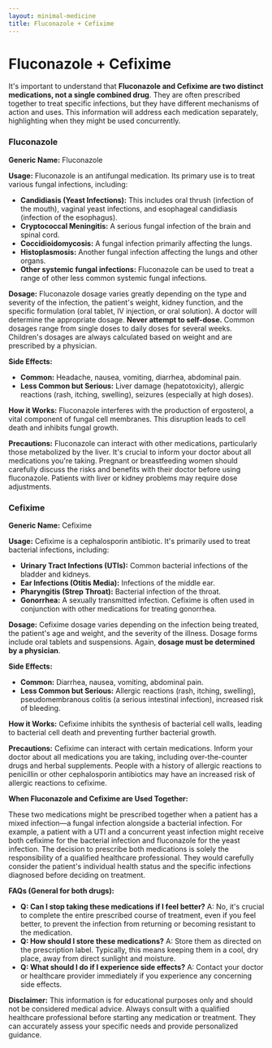 ```yaml
---
layout: minimal-medicine
title: Fluconazole + Cefixime
---
```


# Fluconazole + Cefixime
It's important to understand that **Fluconazole and Cefixime are two distinct medications, not a single combined drug**.  They are often prescribed together to treat specific infections, but they have different mechanisms of action and uses.  This information will address each medication separately, highlighting when they might be used concurrently.

### Fluconazole

**Generic Name:** Fluconazole

**Usage:** Fluconazole is an antifungal medication. Its primary use is to treat various fungal infections, including:

* **Candidiasis (Yeast Infections):** This includes oral thrush (infection of the mouth), vaginal yeast infections, and esophageal candidiasis (infection of the esophagus).
* **Cryptococcal Meningitis:** A serious fungal infection of the brain and spinal cord.
* **Coccidioidomycosis:** A fungal infection primarily affecting the lungs.
* **Histoplasmosis:** Another fungal infection affecting the lungs and other organs.
* **Other systemic fungal infections:**  Fluconazole can be used to treat a range of other less common systemic fungal infections.


**Dosage:** Fluconazole dosage varies greatly depending on the type and severity of the infection, the patient's weight, kidney function, and the specific formulation (oral tablet, IV injection, or oral solution).  A doctor will determine the appropriate dosage.  **Never attempt to self-dose.**  Common dosages range from single doses to daily doses for several weeks.  Children's dosages are always calculated based on weight and are prescribed by a physician.

**Side Effects:**

* **Common:** Headache, nausea, vomiting, diarrhea, abdominal pain.
* **Less Common but Serious:** Liver damage (hepatotoxicity), allergic reactions (rash, itching, swelling), seizures (especially at high doses).

**How it Works:** Fluconazole interferes with the production of ergosterol, a vital component of fungal cell membranes. This disruption leads to cell death and inhibits fungal growth.

**Precautions:**  Fluconazole can interact with other medications, particularly those metabolized by the liver.  It's crucial to inform your doctor about all medications you're taking.  Pregnant or breastfeeding women should carefully discuss the risks and benefits with their doctor before using fluconazole.  Patients with liver or kidney problems may require dose adjustments.

### Cefixime

**Generic Name:** Cefixime

**Usage:** Cefixime is a cephalosporin antibiotic. It's primarily used to treat bacterial infections, including:

* **Urinary Tract Infections (UTIs):**  Common bacterial infections of the bladder and kidneys.
* **Ear Infections (Otitis Media):** Infections of the middle ear.
* **Pharyngitis (Strep Throat):**  Bacterial infection of the throat.
* **Gonorrhea:** A sexually transmitted infection.  Cefixime is often used in conjunction with other medications for treating gonorrhea.


**Dosage:** Cefixime dosage varies depending on the infection being treated, the patient's age and weight, and the severity of the illness.  Dosage forms include oral tablets and suspensions.  Again,  **dosage must be determined by a physician**.

**Side Effects:**

* **Common:** Diarrhea, nausea, vomiting, abdominal pain.
* **Less Common but Serious:** Allergic reactions (rash, itching, swelling), pseudomembranous colitis (a serious intestinal infection), increased risk of bleeding.

**How it Works:** Cefixime inhibits the synthesis of bacterial cell walls, leading to bacterial cell death and preventing further bacterial growth.

**Precautions:** Cefixime can interact with certain medications. Inform your doctor about all medications you are taking, including over-the-counter drugs and herbal supplements.  People with a history of allergic reactions to penicillin or other cephalosporin antibiotics may have an increased risk of allergic reactions to cefixime.

**When Fluconazole and Cefixime are Used Together:**

These two medications might be prescribed together when a patient has a mixed infection—a fungal infection alongside a bacterial infection. For example, a patient with a UTI and a concurrent yeast infection might receive both cefixime for the bacterial infection and fluconazole for the yeast infection.  The decision to prescribe both medications is solely the responsibility of a qualified healthcare professional.  They would carefully consider the patient's individual health status and the specific infections diagnosed before deciding on treatment.


**FAQs (General for both drugs):**

* **Q: Can I stop taking these medications if I feel better?**  A: No, it's crucial to complete the entire prescribed course of treatment, even if you feel better, to prevent the infection from returning or becoming resistant to the medication.
* **Q: How should I store these medications?**  A: Store them as directed on the prescription label. Typically, this means keeping them in a cool, dry place, away from direct sunlight and moisture.
* **Q: What should I do if I experience side effects?**  A: Contact your doctor or healthcare provider immediately if you experience any concerning side effects.

**Disclaimer:** This information is for educational purposes only and should not be considered medical advice. Always consult with a qualified healthcare professional before starting any medication or treatment.  They can accurately assess your specific needs and provide personalized guidance.

